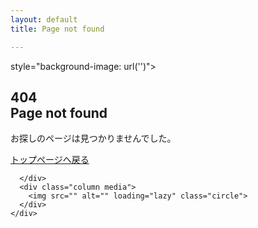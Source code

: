 ```yaml
---
layout: default
title: Page not found

---
```

<section class="block block-hero-2"

style="background-image: url('')"> <div class="container"> <div class="columns"> <div class="column text"> <h1><span class="light"><strong>404<br>Page not found</strong></span></h1> <p>お探しのページは見つかりませんでした。</p> <a class="button primary inverted" href="/">トップページへ戻る</a>

      </div>
      <div class="column media">
        <img src="" alt="" loading="lazy" class="circle">
      </div>
    </div>

</div>
</section>
